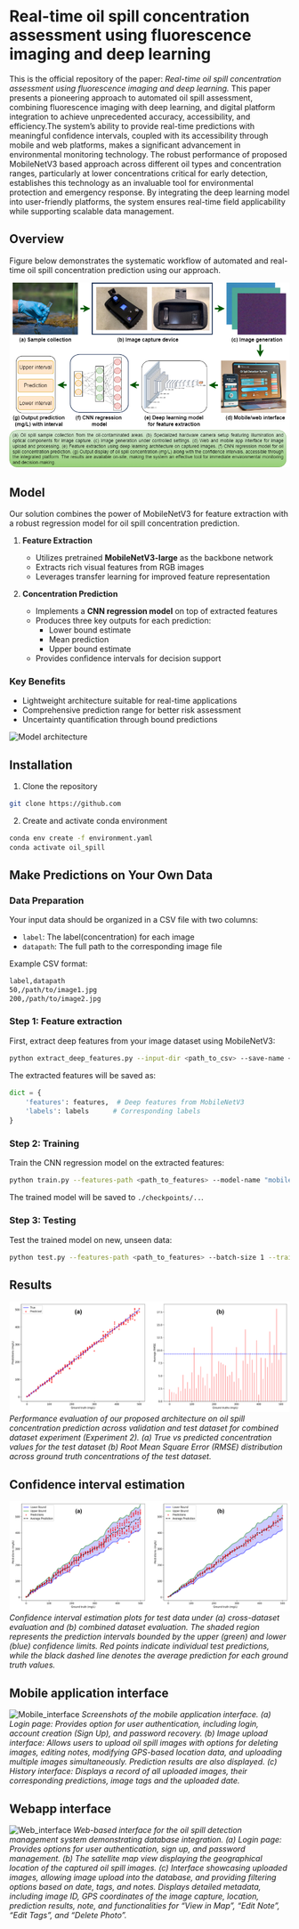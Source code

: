 # Real-time oil spill concentration assessment using fluorescence imaging and deep learning
This is the official repository of the paper: _Real-time oil spill concentration assessment using fluorescence imaging and deep learning._ This paper presents a pioneering approach to automated oil spill assessment, combining fluorescence imaging with deep learning, and digital platform integration to achieve unprecedented accuracy, accessibility, and efficiency.The system’s ability to provide real-time predictions with meaningful confidence intervals, coupled with its accessibility through mobile and web platforms, makes a significant advancement in environmental monitoring technology. The robust performance of proposed MobileNetV3 based approach across different oil types and concentration ranges, particularly at lower concentrations critical for early detection, establishes this technology as an invaluable tool for environmental protection and emergency response. By integrating the deep learning model into user-friendly platforms, the system ensures real-time field applicability while supporting scalable data management. 


## Overview
Figure below demonstrates the systematic workflow of automated and real-time oil spill concentration prediction using our approach. 

![Oil Spill Detection Workflow](images/main_diagram.png)


## Model
Our solution combines the power of MobileNetV3 for feature extraction with a robust regression model for oil spill concentration prediction.

1. **Feature Extraction**
   - Utilizes pretrained **MobileNetV3-large** as the backbone network
   - Extracts rich visual features from RGB images
   - Leverages transfer learning for improved feature representation

2. **Concentration Prediction**
   - Implements a **CNN regression model** on top of extracted features
   - Produces three key outputs for each prediction:
     * Lower bound estimate
     * Mean prediction
     * Upper bound estimate
   - Provides confidence intervals for decision support

### Key Benefits
- Lightweight architecture suitable for real-time applications
- Comprehensive prediction range for better risk assessment
- Uncertainty quantification through bound predictions

![Model architecture](images/model.png)


## Installation
1. Clone the repository
```bash
git clone https://github.com
```
2. Create and activate conda environment
```bash
conda env create -f environment.yaml
conda activate oil_spill
```

## Make Predictions on Your Own Data
### Data Preparation
Your input data should be organized in a CSV file with two columns:
- `label`: The label(concentration) for each image
- `datapath`: The full path to the corresponding image file

Example CSV format:
```csv
label,datapath
50,/path/to/image1.jpg
200,/path/to/image2.jpg
```

### Step 1: Feature extraction
First, extract deep features from your image dataset using MobileNetV3:
```bash
python extract_deep_features.py --input-dir <path_to_csv> --save-name <feature_save_name>
```

The extracted features will be saved as:
```python
dict = {
    'features': features,  # Deep features from MobileNetV3
    'labels': labels      # Corresponding labels
}
```

### Step 2: Training
Train the CNN regression model on the extracted features:
```bash
python train.py --features-path <path_to_features> --model-name "mobilenetv3" --batch-size 64 --num-epochs 1000 --log-dir <logfile-name> --ckpt-name <checkpoint>
```

The trained model will be saved to ```./checkpoints/..```. 

### Step 3: Testing
Test the trained model on new, unseen data:
```bash
python test.py --features-path <path_to_features> --batch-size 1 --trained-ckpt <trained_checkpoint> --log-dir <logfile-name>
```

## Results
![Result_1](images/exp_2_images.png)
*Performance evaluation of our proposed architecture on oil spill concentration prediction across validation and test dataset for combined dataset experiment (Experiment 2). (a) True vs predicted concentration values for the test dataset (b) Root Mean Square Error (RMSE) distribution across ground truth concentrations of the test dataset.*

## Confidence interval estimation
![Confidence_interval](images/confidence_interval.png)
*Confidence interval estimation plots for test data under (a) cross-dataset evaluation and (b) combined dataset evaluation. The shaded region represents the prediction intervals bounded by the upper (green) and lower (blue) confidence limits. Red points indicate individual test predictions, while the black dashed line denotes the average prediction for each ground truth values.*

## Mobile application interface
![Mobile_interface](images/mobile_app.png)
*Screenshots of the mobile application interface. (a) Login page: Provides option for user authentication, including login, account creation (Sign Up), and password recovery. (b) Image upload interface: Allows users to upload oil spill images with options for deleting images, editing notes, modifying GPS-based location data, and uploading multiple images simultaneously. Prediction results are also displayed. (c) History interface: Displays a record of all uploaded images, their corresponding predictions, image tags and the uploaded date.*

## Webapp interface
![Web_interface](images/database.png)
*Web-based interface for the oil spill detection management system demonstrating database integration. (a) Login page: Provides options for user authentication, sign up, and password management. (b) The satellite map view displaying the geographical location of the captured oil spill images. (c) Interface showcasing uploaded images, allowing image upload into the database, and providing filtering options based on date, tags, and notes. Displays detailed metadata, including image ID, GPS coordinates of the image capture, location, prediction results, note, and functionalities for “View in Map”, “Edit Note”, “Edit Tags”, and “Delete Photo”.*








